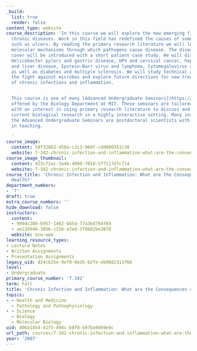 ```yaml
---
_build:
  list: true
  render: false
content_type: website
course_description: 'In this course we will explore the new emerging field of pathogen-induced
  chronic diseases. Work in this field has redefined the causes of some major disorders,
  such as ulcers. By reading the primary research literature we will learn about the
  molecular mechanisms through which pathogens cause disease. The diseases that we
  cover will be introduced with a short patient case study. We will discuss the bacterium
  Helicobacter pylori and gastric disease, HPV and cervical cancer, hepatitis C virus
  and liver disease, Epstein-Barr virus and lymphoma, Cytomegalovirus and atherosclerosis,
  as well as diabetes and multiple sclerosis. We will study technical advances in
  the fight against microbes and explore future directions for new treatment strategies
  of chronic infections and inflammation.


  This course is one of many [Advanced Undergraduate Seminars](https://biology.mit.edu/undergraduate/course_listings/advanced_undergraduate_seminars)
  offered by the Biology Department at MIT. These seminars are tailored for students
  with an interest in using primary research literature to discuss and learn about
  current biological research in a highly interactive setting. Many instructors of
  the Advanced Undergraduate Seminars are postdoctoral scientists with a strong interest
  in teaching.

  '
course_image:
  content: 58f328b2-458a-c2c3-960f-cdd000351c38
  website: 7-342-chronic-infection-and-inflammation-what-are-the-consequences-on-your-health-fall-2007
course_image_thumbnail:
  content: 923cf2ac-3a4b-4099-7010-5f7117d7c714
  website: 7-342-chronic-infection-and-inflammation-what-are-the-consequences-on-your-health-fall-2007
course_title: 'Chronic Infection and Inflammation: What are the Consequences on Your
  Health?'
department_numbers:
- '7'
draft: true
extra_course_numbers: ''
hide_download: false
instructors:
  content:
  - 9994c280-b957-1462-b65d-77a36d794f69
  - ae224946-3056-c15b-a7ed-379b82be2078
  website: ocw-www
learning_resource_types:
- Lecture Notes
- Written Assignments
- Presentation Assignments
legacy_uid: d24cb25e-9ef0-0ed5-b2fe-eb90d2311f66
level:
- Undergraduate
primary_course_number: '7.342'
term: Fall
title: 'Chronic Infection and Inflammation: What are the Consequences on Your Health?'
topics:
- - Health and Medicine
  - Pathology and Pathophysiology
- - Science
  - Biology
  - Molecular Biology
uid: d06a1454-41f5-494c-b8f0-b97ba9d69e4c
url_path: courses/7-342-chronic-infection-and-inflammation-what-are-the-consequences-on-your-health-fall-2007
year: '2007'
---
```

